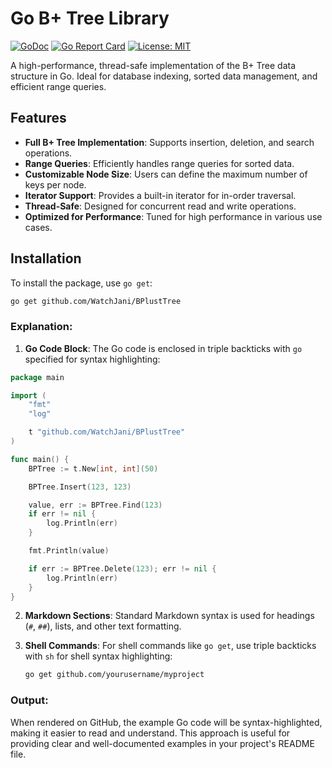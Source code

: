 # Go B+ Tree Library

[![GoDoc](https://godoc.org/github.com/WatchJani/BPlustTree?status.svg)](https://pkg.go.dev/github.com/yourusername/bplustree)
[![Go Report Card](https://goreportcard.com/badge/github.com/WatchJani/BPlustTree)](https://goreportcard.com/report/github.com/yourusername/bplustree)
[![License: MIT](https://img.shields.io/badge/License-MIT-blue.svg)](https://opensource.org/licenses/MIT)

A high-performance, thread-safe implementation of the B+ Tree data structure in Go. Ideal for database indexing, sorted data management, and efficient range queries.

## Features

- **Full B+ Tree Implementation**: Supports insertion, deletion, and search operations.
- **Range Queries**: Efficiently handles range queries for sorted data.
- **Customizable Node Size**: Users can define the maximum number of keys per node.
- **Iterator Support**: Provides a built-in iterator for in-order traversal.
- **Thread-Safe**: Designed for concurrent read and write operations.
- **Optimized for Performance**: Tuned for high performance in various use cases.

## Installation

To install the package, use `go get`:

```sh
go get github.com/WatchJani/BPlustTree
```
### Explanation:

1. **Go Code Block**: The Go code is enclosed in triple backticks with `go` specified for syntax highlighting:

```go
package main

import (
    "fmt"
    "log"

    t "github.com/WatchJani/BPlustTree"
)

func main() {
	BPTree := t.New[int, int](50)

	BPTree.Insert(123, 123)

	value, err := BPTree.Find(123)
	if err != nil {
		log.Println(err)
	}

	fmt.Println(value)

	if err := BPTree.Delete(123); err != nil {
		log.Println(err)
	}
}

```

2. **Markdown Sections**: Standard Markdown syntax is used for headings (`#`, `##`), lists, and other text formatting.

3. **Shell Commands**: For shell commands like `go get`, use triple backticks with `sh` for shell syntax highlighting:
    ```sh
    go get github.com/yourusername/myproject
    ```

### Output:
When rendered on GitHub, the example Go code will be syntax-highlighted, making it easier to read and understand. This approach is useful for providing clear and well-documented examples in your project's README file.
